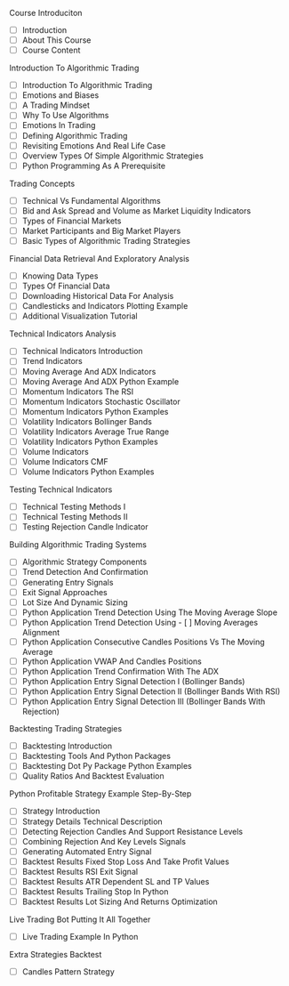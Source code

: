 Course Introduciton
- [ ] Introduction
- [ ] About This Course
- [ ] Course Content

Introduction To Algorithmic Trading
- [ ] Introduction To Algorithmic Trading
- [ ] Emotions and Biases
- [ ] A Trading Mindset
- [ ] Why To Use Algorithms
- [ ] Emotions In Trading
- [ ] Defining Algorithmic Trading
- [ ]  Revisiting Emotions And Real Life Case
- [ ]  Overview Types Of Simple Algorithmic Strategies
- [ ]  Python Programming As A Prerequisite

Trading Concepts
- [ ]  Technical Vs Fundamental Algorithms
- [ ]  Bid and Ask Spread and Volume as Market Liquidity Indicators
- [ ]  Types of Financial Markets
- [ ]  Market Participants and Big Market Players
- [ ]  Basic Types of Algorithmic Trading Strategies

Financial Data Retrieval And Exploratory Analysis
- [ ]  Knowing Data Types
- [ ]  Types Of Financial Data
- [ ]  Downloading Historical Data For Analysis
- [ ]  Candlesticks and Indicators Plotting Example
- [ ]  Additional Visualization Tutorial

Technical Indicators Analysis
- [ ]  Technical Indicators Introduction
- [ ]  Trend Indicators
- [ ]  Moving Average And ADX Indicators
- [ ]  Moving Average And ADX Python Example
- [ ]  Momentum Indicators The RSI
- [ ]  Momentum Indicators Stochastic Oscillator
- [ ]  Momentum Indicators Python Examples
- [ ]  Volatility Indicators Bollinger Bands
- [ ]  Volatility Indicators Average True Range
- [ ]  Volatility Indicators Python Examples
- [ ]  Volume Indicators
- [ ]  Volume Indicators CMF
- [ ]  Volume Indicators Python Examples

Testing Technical Indicators
- [ ]  Technical Testing Methods I
- [ ]  Technical Testing Methods II
- [ ]  Testing Rejection Candle Indicator

Building Algorithmic Trading Systems
- [ ]  Algorithmic Strategy Components
- [ ]  Trend Detection And Confirmation
- [ ]  Generating Entry Signals
- [ ]  Exit Signal Approaches
- [ ]  Lot Size And Dynamic Sizing
- [ ]  Python Application Trend Detection Using The Moving Average Slope
- [ ]  Python Application Trend Detection Using - [ ] Moving Averages Alignment
- [ ]  Python Application Consecutive Candles Positions Vs The Moving Average
- [ ]  Python Application VWAP And Candles Positions
- [ ]  Python Application Trend Confirmation With The ADX
- [ ]  Python Application Entry Signal Detection I (Bollinger Bands)
- [ ]  Python Application Entry Signal Detection II (Bollinger Bands With RSI)
- [ ]  Python Application Entry Signal Detection III (Bollinger Bands With Rejection)

Backtesting Trading Strategies
- [ ]  Backtesting Introduction
- [ ]  Backtesting Tools And Python Packages
- [ ]  Backtesting Dot Py Package Python Examples
- [ ]  Quality Ratios And Backtest Evaluation

Python Profitable Strategy Example Step-By-Step
- [ ]  Strategy Introduction
- [ ]  Strategy Details Technical Description
- [ ]  Detecting Rejection Candles And Support Resistance Levels
- [ ]  Combining Rejection And Key Levels Signals
- [ ]  Generating Automated Entry Signal
- [ ]  Backtest Results Fixed Stop Loss And Take Profit Values
- [ ]  Backtest Results RSI Exit Signal
- [ ]  Backtest Results ATR Dependent SL and TP Values
- [ ]  Backtest Results Trailing Stop In Python
- [ ]  Backtest Results Lot Sizing And Returns Optimization

Live Trading Bot Putting It All Together
- [ ]  Live Trading Example In Python

Extra Strategies Backtest
- [ ]  Candles Pattern Strategy